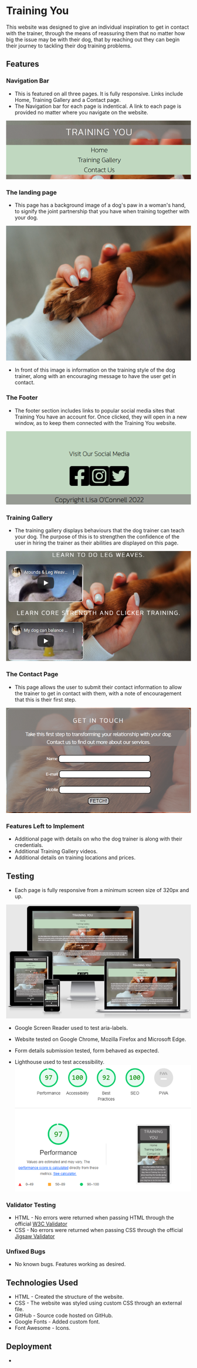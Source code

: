 # Training You

This website was designed to give an individual inspiration to get in contact with the trainer, through the means of reassuring them that no matter how big the issue may be with their dog, that by reaching out they can begin their journey to tackling their dog training problems.

## Features

### Navigation Bar
* This is featured on all three pages. It is fully responsive. Links include Home, Training Gallery and a Contact page.
* The Navigation bar for each page is indentical. A link to each page is provided no matter where you navigate on the website.

![image of navigation bar](/assets/images/navigationbar.png "Navigation Bar")

### The landing page
* This page has a background image of a dog's paw in a woman's hand, to signify the joint partnership that you have when training together with your dog.

![image of a dog's paw in a woman's hand](/assets/images/doginhandsmall.png "Woman holding the paw of her dog")

* In front of this image is information on the training style of the dog trainer, along with an encouraging message to have the user get in contact.

### The Footer

* The footer section includes links to popular social media sites that Training You have an account for. Once clicked, they will open in a new window, as to keep them connected with the Training You website.

![image of social media links located in the footer](/assets/images/footerlinks.png "Image of the website Footer displaying links to Facebook, Instagram and Twitter")

### Training Gallery

* The training gallery displays behaviours that the dog trainer can teach your dog. The purpose of this is to strengthen the confidence of the user in hiring the trainer as their abilities are displayed on this page.

![image of the training gallery](/assets/images/traininggallery.png "Image of the training gallery")

### The Contact Page

* This page allows the user to submit their contact information to allow the trainer to get in contact with them, with a note of encouragement that this is their first step.

![Image of contact form](/assets/images/contactform.png "Image of contactg form")

### Features Left to Implement

* Additional page with details on who the dog trainer is along with their credentials.
* Additional Training Gallery videos.
* Additional details on training locations and prices.

## Testing

* Each page is fully responsive from a minimum screen size of 320px and up.

![image displaying responsiveness of landing page](/assets/images/responsiveness.png "Four screens of various sizes displaying the responsive elements of the landing page")

* Google Screen Reader used to test aria-labels.

* Website tested on Google Chrome, Mozilla Firefox and Microsoft Edge.

* Form details submission tested, form behaved as expected.

* Lighthouse used to test accessibility.
![image displaying lighthouse accessibility results](/assets/images/lighthouse.png "Image displaying lighthouse accessibility results")

### Validator Testing

* HTML - No errors were returned when passing HTML through the official [W3C Validator](https://validator.w3.org/)
* CSS - No errors were returned when passing CSS through the official [Jigsaw Validator](https://jigsaw.w3.org/)

### Unfixed Bugs
* No known bugs. Features working as desired.

## Technologies Used

* HTML - Created the structure of the website.
* CSS - The website was styled using custom CSS through an external file.
* GitHub - Source code hosted on GitHub.
* Google Fonts - Added custom font.
* Font Awesome - Icons.

## Deployment

*